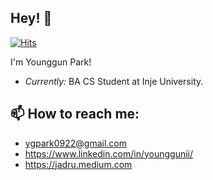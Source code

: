 ## Hey! 👋
<script src="https://gist.github.com/jadru/8eca4149195ae53647bd242abc380590.js"></script>
[![Hits](https://hits.seeyoufarm.com/api/count/incr/badge.svg?url=https%3A%2F%2Fgithub.com%2Fjadru&count_bg=%231D4D64&title_bg=%23000000&icon=safari.svg&icon_color=%23FFFFFF&title=hits&edge_flat=true)](https://github.com/jadru)


I'm Younggun Park! 
- *Currently:* BA CS Student at Inje University.

<!--START_SECTION:waka-->
<!--END_SECTION:waka-->

## 📫 How to reach me:
- ygpark0922@gmail.com
- https://www.linkedin.com/in/younggunii/
- https://jadru.medium.com
